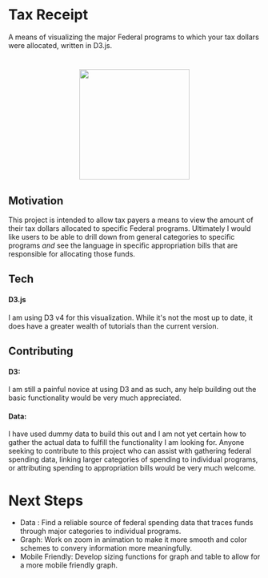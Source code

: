 # Tax Receipt

A means of visualizing the major Federal programs to which your tax dollars were allocated, written in D3.js.

<h1 align="center">
    <img src="https://github.com/supermanzer/tax_receipt/blob/master/static/images/tax_receipt_screenshot.png" width="220">
</h1>

## Motivation
This project is intended to allow tax payers a means to view the amount of their tax dollars allocated to specific Federal programs.  Ultimately I would like users to be able to drill down from general categories to specific programs *and* see the language in specific appropriation bills that are responsible for allocating those funds.

## Tech
#### D3.js
I am using D3 v4 for this visualization.  While it's not the most up to date, it does have a greater wealth of tutorials than the current version.


## Contributing
#### D3:
I am still a painful novice at using D3 and as such, any help building out the basic functionality would be very much appreciated.
#### Data:
I have used dummy data to build this out and I am not yet certain how to gather the actual data to fulfill the functionality I am looking for.  Anyone seeking to contribute to this project who can assist with gathering federal spending data, linking larger categories of spending to individual programs, or attributing spending to appropriation bills would be very much welcome.

# Next Steps

 - Data : Find a reliable source of federal spending data that traces funds through major categories to individual programs.
 - Graph: Work on zoom in animation to make it more smooth and color schemes to convery information more meaningfully.
 - Mobile Friendly:  Develop sizing functions for graph and table to allow for a more mobile friendly graph.

